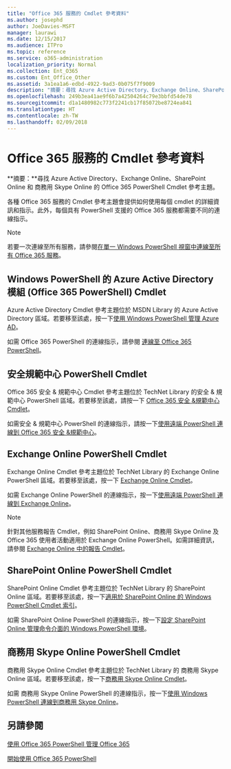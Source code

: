 ```yaml
---
title: "Office 365 服務的 Cmdlet 參考資料"
ms.author: josephd
author: JoeDavies-MSFT
manager: laurawi
ms.date: 12/15/2017
ms.audience: ITPro
ms.topic: reference
ms.service: o365-administration
localization_priority: Normal
ms.collection: Ent_O365
ms.custom: Ent_Office_Other
ms.assetid: 3a1ea1a6-edbd-4922-9ad3-0b075f7f9009
description: "摘要：尋找 Azure Active Directory、Exchange Online、SharePoint Online 和 商務用 Skype Online 的 Office 365 PowerShell Cmdlet 參考主題。"
ms.openlocfilehash: 249b3ea41ae9f6b7a42504264c79e3bbfd54de78
ms.sourcegitcommit: d1a1480982c773f2241cb17f85072be8724ea841
ms.translationtype: HT
ms.contentlocale: zh-TW
ms.lasthandoff: 02/09/2018
---
```

# <a name="cmdlet-references-for-office-365-services"></a>Office 365 服務的 Cmdlet 參考資料

 **摘要：**尋找 Azure Active Directory、Exchange Online、SharePoint Online 和 商務用 Skype Online 的 Office 365 PowerShell Cmdlet 參考主題。
  
各種 Office 365 服務的 Cmdlet 參考主題會提供如何使用每個 cmdlet 的詳細資訊和指示。此外，每個具有 PowerShell 支援的 Office 365 服務都需要不同的連線指示。
  
> [!NOTE]
> 若要一次連線至所有服務，請參閱[在單一 Windows PowerShell 視窗中連線至所有 Office 365 服務](connect-to-all-office-365-services-in-a-single-windows-powershell-window.md)。 
  
## <a name="azure-active-directory-module-for-windows-powershell-office-365-powershell-cmdlets"></a>Windows PowerShell 的 Azure Active Directory 模組 (Office 365 PowerShell) Cmdlet

Azure Active Directory Cmdlet 參考主題位於 MSDN Library 的 Azure Active Directory 區域。若要移至該處，按一下[使用 Windows PowerShell 管理 Azure AD](https://go.microsoft.com/fwlink/p/?LinkId=691475)。
  
如需 Office 365 PowerShell 的連線指示，請參閱 [連線至 Office 365 PowerShell](connect-to-office-365-powershell.md)。
  
## <a name="security-amp-compliance-center-powershell-cmdlets"></a>安全規範中心 PowerShell Cmdlet

Office 365 安全 &amp; 規範中心 Cmdlet 參考主題位於 TechNet Library 的安全 &amp; 規範中心 PowerShell 區域。若要移至該處，請按一下 [Office 365 安全 &amp;規範中心 Cmdlet](https://go.microsoft.com/fwlink/p/?LinkId=627085)。
  
如需安全 &amp; 規範中心 PowerShell 的連線指示，請按一下[使用遠端 PowerShell 連線到 Office 365 安全 &amp;規範中心](https://go.microsoft.com/fwlink/p/?LinkId=627084)。
  
## <a name="exchange-online-powershell-cmdlets"></a>Exchange Online PowerShell Cmdlet

Exchange Online Cmdlet 參考主題位於 TechNet Library 的 Exchange Online PowerShell 區域。若要移至該處，按一下 [Exchange Online Cmdlet](https://go.microsoft.com/fwlink/p/?LinkID=328213)。
  
如需 Exchange Online PowerShell 的連線指示，按一下[使用遠端 PowerShell 連線到 Exchange Online](https://go.microsoft.com/fwlink/p/?LinkId=396554)。
  
> [!NOTE]
> 針對其他服務報告 Cmdlet，例如 SharePoint Online、商務用 Skype Online 及 Office 365 使用者活動適用於 Exchange Online PowerShell。如需詳細資訊，請參閱 [Exchange Online 中的報告 Cmdlet](https://go.microsoft.com/fwlink/p/?LinkId=691595)。 
  
## <a name="sharepoint-online-powershell-cmdlets"></a>SharePoint Online PowerShell Cmdlet

SharePoint Online Cmdlet 參考主題位於 TechNet Library 的 SharePoint Online 區域。若要移至該處，按一下[適用於 SharePoint Online 的 Windows PowerShell Cmdlet 索引](https://go.microsoft.com/fwlink/p/?LinkId=691476)。
  
如需 SharePoint Online PowerShell 的連線指示，按一下[設定 SharePoint Online 管理命令介面的 Windows PowerShell 環境](https://go.microsoft.com/fwlink/p/?LinkId=691603)。
  
## <a name="skype-for-business-online-powershell-cmdlets"></a>商務用 Skype Online PowerShell Cmdlet

商務用 Skype Online Cmdlet 參考主題位於 TechNet Library 的 商務用 Skype Online 區域。若要移至該處，按一下[商務用 Skype Online Cmdlet](https://go.microsoft.com/fwlink/p/?LinkId=691474)。
  
如需 商務用 Skype Online PowerShell 的連線指示，按一下[使用 Windows PowerShell 連線到商務用 Skype Online](https://go.microsoft.com/fwlink/p/?LinkId=691607)。
  
## <a name="see-also"></a>另請參閱

#### 

[使用 Office 365 PowerShell 管理 Office 365](manage-office-365-with-office-365-powershell.md)
  
[開始使用 Office 365 PowerShell](getting-started-with-office-365-powershell.md)

